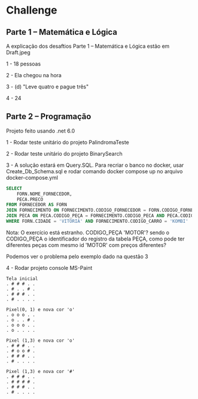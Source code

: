 # Challenge


## Parte 1 – Matemática e Lógica

A explicação dos desaftios Parte 1 – Matemática e Lógica estão em Draft.jpeg

1 - 18 pessoas

2 - Ela chegou na hora

3 - (d) "Leve quatro e pague três"

4 - 24

## Parte 2 – Programação

Projeto feito usando .net 6.0

1 - Rodar teste unitário do projeto PalindromaTeste

2 - Rodar teste unitário do projeto BinarySearch

3 - A solução estará em Query.SQL. Para recriar o banco no docker, usar Create_Db_Schema.sql e rodar comando docker compose up no arquivo docker-compose.yml

```sql
SELECT 
	FORN.NOME_FORNECEDOR,
	PECA.PRECO
FROM FORNECEDOR AS FORN
JOIN FORNECIMENTO ON FORNECIMENTO.CODIGO_FORNECEDOR = FORN.CODIGO_FORNECEDOR 
JOIN PECA ON PECA.CODIGO_PEÇA = FORNECIMENTO.CODIGO_PECA AND PECA.CODIGO_PEÇA = 'MOTOR'
WHERE FORN.CIDADE = 'VITORIA' AND FORNECIMENTO.CODIGO_CARRO = 'KOMBI'
```

Nota: O exercício está estranho. CODIGO_PEÇA 'MOTOR'? sendo o CODIGO_PEÇA o identificador do registro da tabela PEÇA, como pode ter diferentes peças com mesmo id 'MOTOR' com preços diferentes? 

Podemos ver o problema pelo exemplo dado na questão 3

4 - Rodar projeto console MS-Paint

```
Tela inicial
. # # # . .
. # . . # .
. # # # . .
. # . . . .

Pixel(0, 1) e nova cor 'o'
. o o o . .
. o . . # .
. o o o . .
. o . . . .

Pixel (1,3) e nova cor 'o'
. # # # . .
. # o o # .
. # # # . .
. # . . . .

Pixel (1,3) e nova cor '#'
. # # # . .
. # # # # .
. # # # . .
. # . . . .
```

